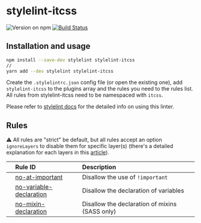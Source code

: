 # stylelint-itcss

![Version on npm](https://img.shields.io/npm/v/stylelint-itcss.svg)
[![Build Status](https://travis-ci.org/KamiKillertO/stylelint-itcss.svg?branch=master)](https://travis-ci.org/KamiKillertO/stylelint-itcss)

## Installation and usage

```bash
npm install --save-dev stylelint stylelint-itcss
//
yarn add --dev stylelint stylelint-itcss
```

Create the `.stylelintrc.json` config file (or open the existing one), add `stylelint-itcss` to the plugins array and the rules you need to the rules list. All rules from stylelint-itcss need to be namespaced with `itcss`.

Please refer to [stylelint docs](https://stylelint.io/user-guide/get-started) for the detailed info on using this linter.

## Rules

⚠️ All rules are "strict" be default, but all rules accept an option `ignoreLayers` to disable them for specific layer(s) (there's a detailed explanation for each layers in this [article](https://www.creativebloq.com/web-design/manage-large-css-projects-itcss-101517528)).

|       | Rule ID                                                                                    | Description                                                             |
| :---- | :----------------------------------------------------------------------------------------- | :---------------------------------------------------------------------- |
|       | [no-at-important](./src/rules/no-at-important/README.md)                                   | Disallow the use of `!important`                                        |
|       | [no-variable-declaration](./src/rules/no-variable-declaration/README.md)                   | Disallow the declaration of variables                
|       | [no-mixin-declaration](./src/rules/no-mixin-declaration/README.md)                         | Disallow the declaration of mixins (SASS only)   |
